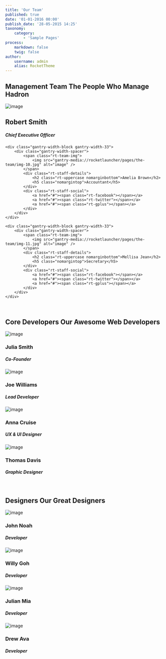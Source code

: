 ```yaml
---
title: 'Our Team'
published: true
date: '01-01-2016 00:00'
publish_date: '28-05-2015 14:25'
taxonomy:
    category:
        - 'Sample Pages'
process:
    markdown: false
    twig: false
author:
    username: admin
    alias: RocketTheme
---
```


<div class="rt-big-title rt-center">
	<div class="module-title">
		<h2 class="title">Management Team <span class="rt-title-tag">The People Who Manage Hadron</span></h2>
	</div>	
</div>

<div class="rt-center rt-about-top">
	<div class="gantry-width-block gantry-width-33">
		<div class="gantry-width-spacer">
			<span class="rt-team-img">
				<img src="gantry-media://rocketlauncher/pages/the-team/img-09.jpg" alt="image" />
			</span>	
			<div class="rt-staff-details">
				<h2 class="rt-uppercase nomarginbottom">Robert Smith</h2>
				<h5 class="nomargintop">Chief Executive Officer</h5>				
			</div>			
			<div class="rt-staff-social">
				<a href="#"><span class="rt-facebook"></span></a>
				<a href="#"><span class="rt-twitter"></span></a>
				<a href="#"><span class="rt-gplus"></span></a>
			</div>			
		</div>
	</div>

	<div class="gantry-width-block gantry-width-33">
		<div class="gantry-width-spacer">
			<span class="rt-team-img">
				<img src="gantry-media://rocketlauncher/pages/the-team/img-10.jpg" alt="image" />
			</span>	
			<div class="rt-staff-details">
				<h2 class="rt-uppercase nomarginbottom">Amelia Brown</h2>
				<h5 class="nomargintop">Accountant</h5>				
			</div>				
			<div class="rt-staff-social">
				<a href="#"><span class="rt-facebook"></span></a>
				<a href="#"><span class="rt-twitter"></span></a>
				<a href="#"><span class="rt-gplus"></span></a>
			</div>				
		</div>
	</div>	

	<div class="gantry-width-block gantry-width-33">
		<div class="gantry-width-spacer">
			<span class="rt-team-img">
				<img src="gantry-media://rocketlauncher/pages/the-team/img-11.jpg" alt="image" />
			</span>	
			<div class="rt-staff-details">
				<h2 class="rt-uppercase nomarginbottom">Mellisa Jean</h2>
				<h5 class="nomargintop">Secretary</h5>				
			</div>
			<div class="rt-staff-social">
				<a href="#"><span class="rt-facebook"></span></a>
				<a href="#"><span class="rt-twitter"></span></a>
				<a href="#"><span class="rt-gplus"></span></a>
			</div>				
		</div>
	</div>		
</div>

<div class="clear"></div>		
<br class=" largemarginall largepaddingall" />

<div class="rt-big-title rt-center">
	<div class="module-title">
		<h2 class="title">Core Developers <span class="rt-title-tag">Our Awesome Web Developers</span></h2>
	</div>	
</div>

<div class="gantry-width-block gantry-width-25">
	<div class="gantry-width-spacer">
		<div class="rt-center">
			<span class="rt-team-img2">
				<img src="gantry-media://rocketlauncher/pages/the-team/img-01.jpg" alt="image" />
			</span>	
			<h3 class="rt-uppercase nomarginbottom">Julia Smith</h3>
			<h5 class="nomargintop">Co-Founder</h5>
			<div class="rt-staff-social">
				<a href="#"><span class="rt-facebook"></span></a>
				<a href="#"><span class="rt-twitter"></span></a>
				<a href="#"><span class="rt-gplus"></span></a>
			</div>
		</div>
	</div>
</div>

<div class="gantry-width-block gantry-width-25">
	<div class="gantry-width-spacer">
		<div class="rt-center">
			<span class="rt-team-img2">
				<img src="gantry-media://rocketlauncher/pages/the-team/img-02.jpg" alt="image" />
			</span>	
			<h3 class="rt-uppercase nomarginbottom">Joe Williams</h3>
			<h5 class="nomargintop">Lead Developer</h5>
			<div class="rt-staff-social">
				<a href="#"><span class="rt-facebook"></span></a>
				<a href="#"><span class="rt-twitter"></span></a>
				<a href="#"><span class="rt-gplus"></span></a>
			</div>			
		</div>
	</div>
</div>

<div class="gantry-width-block gantry-width-25">
	<div class="gantry-width-spacer">
		<div class="rt-center">
			<span class="rt-team-img2">
				<img src="gantry-media://rocketlauncher/pages/the-team/img-03.jpg" alt="image" />
			</span>	
			<h3 class="rt-uppercase nomarginbottom">Anna Cruise</h3>
			<h5 class="nomargintop">UX &amp; UI Designer</h5>
			<div class="rt-staff-social">
				<a href="#"><span class="rt-facebook"></span></a>
				<a href="#"><span class="rt-twitter"></span></a>
				<a href="#"><span class="rt-gplus"></span></a>
			</div>			
		</div>
	</div>
</div>

<div class="gantry-width-block gantry-width-25">
	<div class="gantry-width-spacer">
		<div class="rt-center">
			<span class="rt-team-img2">
				<img src="gantry-media://rocketlauncher/pages/the-team/img-04.jpg" alt="image" />
			</span>	
			<h3 class="rt-uppercase nomarginbottom">Thomas Davis</h3>
			<h5 class="nomargintop">Graphic Designer</h5>
			<div class="rt-staff-social">
				<a href="#"><span class="rt-facebook"></span></a>
				<a href="#"><span class="rt-twitter"></span></a>
				<a href="#"><span class="rt-gplus"></span></a>
			</div>			
		</div>
	</div>
</div>

<div class="clear"></div>		
<br class=" largemarginall largepaddingall" />

<div class="rt-big-title rt-center">
	<div class="module-title">
		<h2 class="title">Designers <span class="rt-title-tag">Our Great Designers</span></h2>
	</div>	
</div>

<div class="gantry-width-block gantry-width-25">
	<div class="gantry-width-spacer">
		<div class="rt-center">
			<span class="rt-team-img2">
				<img src="gantry-media://rocketlauncher/pages/the-team/img-05.jpg" alt="image" />
			</span>	
			<h3 class="rt-uppercase nomarginbottom">John Noah</h3>
			<h5 class="nomargintop">Developer</h5>
			<div class="rt-staff-social">
				<a href="#"><span class="rt-facebook"></span></a>
				<a href="#"><span class="rt-twitter"></span></a>
				<a href="#"><span class="rt-gplus"></span></a>
			</div>
		</div>
	</div>
</div>

<div class="gantry-width-block gantry-width-25">
	<div class="gantry-width-spacer">
		<div class="rt-center">
			<span class="rt-team-img2">
				<img src="gantry-media://rocketlauncher/pages/the-team/img-06.jpg" alt="image" />
			</span>	
			<h3 class="rt-uppercase nomarginbottom">Willy Goh</h3>
			<h5 class="nomargintop">Developer</h5>
			<div class="rt-staff-social">
				<a href="#"><span class="rt-facebook"></span></a>
				<a href="#"><span class="rt-twitter"></span></a>
				<a href="#"><span class="rt-gplus"></span></a>
			</div>			
		</div>
	</div>
</div>

<div class="gantry-width-block gantry-width-25">
	<div class="gantry-width-spacer">
		<div class="rt-center">
			<span class="rt-team-img2">
				<img src="gantry-media://rocketlauncher/pages/the-team/img-07.jpg" alt="image" />
			</span>	
			<h3 class="rt-uppercase nomarginbottom">Julian Mia</h3>
			<h5 class="nomargintop">Developer</h5>
			<div class="rt-staff-social">
				<a href="#"><span class="rt-facebook"></span></a>
				<a href="#"><span class="rt-twitter"></span></a>
				<a href="#"><span class="rt-gplus"></span></a>
			</div>			
		</div>
	</div>
</div>

<div class="gantry-width-block gantry-width-25">
	<div class="gantry-width-spacer">
		<div class="rt-center">
			<span class="rt-team-img2">
				<img src="gantry-media://rocketlauncher/pages/the-team/img-08.jpg" alt="image" />
			</span>	
			<h3 class="rt-uppercase nomarginbottom">Drew Ava</h3>
			<h5 class="nomargintop">Developer</h5>
			<div class="rt-staff-social">
				<a href="#"><span class="rt-facebook"></span></a>
				<a href="#"><span class="rt-twitter"></span></a>
				<a href="#"><span class="rt-gplus"></span></a>
			</div>			
		</div>
	</div>
</div>

<div class="clear"></div>